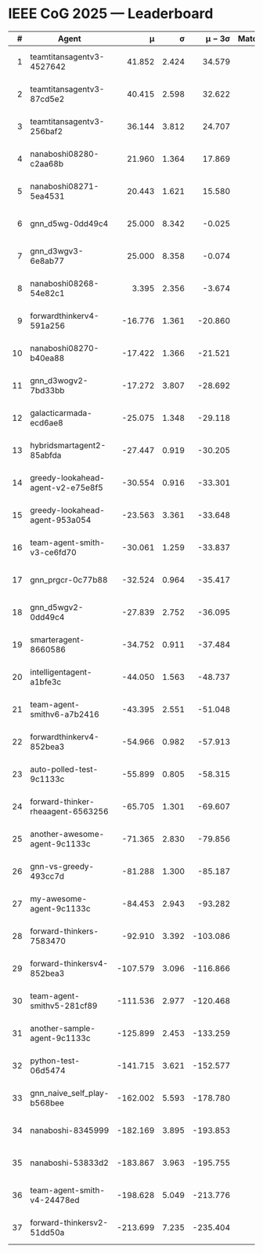 # IEEE CoG 2025 — Leaderboard

| # | Agent | μ | σ | μ − 3σ | Matches | Updated |
|---:|---|---:|---:|---:|---:|---|
| 1 | teamtitansagentv3-4527642 | 41.852 | 2.424 | 34.579 | 380 | 2025-08-28 15:06 |
| 2 | teamtitansagentv3-87cd5e2 | 40.415 | 2.598 | 32.622 | 420 | 2025-08-28 15:06 |
| 3 | teamtitansagentv3-256baf2 | 36.144 | 3.812 | 24.707 | 200 | 2025-08-28 15:06 |
| 4 | nanaboshi08280-c2aa68b | 21.960 | 1.364 | 17.869 | 420 | 2025-08-28 15:06 |
| 5 | nanaboshi08271-5ea4531 | 20.443 | 1.621 | 15.580 | 480 | 2025-08-28 15:06 |
| 6 | gnn_d5wg-0dd49c4 | 25.000 | 8.342 | -0.025 | 20 | 2025-08-28 15:06 |
| 7 | gnn_d3wgv3-6e8ab77 | 25.000 | 8.358 | -0.074 | 60 | 2025-08-28 15:06 |
| 8 | nanaboshi08268-54e82c1 | 3.395 | 2.356 | -3.674 | 360 | 2025-08-28 15:06 |
| 9 | forwardthinkerv4-591a256 | -16.776 | 1.361 | -20.860 | 294 | 2025-08-28 15:06 |
| 10 | nanaboshi08270-b40ea88 | -17.422 | 1.366 | -21.521 | 480 | 2025-08-28 15:06 |
| 11 | gnn_d3wogv2-7bd33bb | -17.272 | 3.807 | -28.692 | 28 | 2025-08-28 15:06 |
| 12 | galacticarmada-ecd6ae8 | -25.075 | 1.348 | -29.118 | 400 | 2025-08-28 15:06 |
| 13 | hybridsmartagent2-85abfda | -27.447 | 0.919 | -30.205 | 364 | 2025-08-28 15:06 |
| 14 | greedy-lookahead-agent-v2-e75e8f5 | -30.554 | 0.916 | -33.301 | 440 | 2025-08-28 15:06 |
| 15 | greedy-lookahead-agent-953a054 | -23.563 | 3.361 | -33.648 | 240 | 2025-08-28 15:06 |
| 16 | team-agent-smith-v3-ce6fd70 | -30.061 | 1.259 | -33.837 | 400 | 2025-08-28 15:06 |
| 17 | gnn_prgcr-0c77b88 | -32.524 | 0.964 | -35.417 | 240 | 2025-08-28 15:06 |
| 18 | gnn_d5wgv2-0dd49c4 | -27.839 | 2.752 | -36.095 | 20 | 2025-08-28 15:06 |
| 19 | smarteragent-8660586 | -34.752 | 0.911 | -37.484 | 440 | 2025-08-28 15:06 |
| 20 | intelligentagent-a1bfe3c | -44.050 | 1.563 | -48.737 | 285 | 2025-08-28 15:06 |
| 21 | team-agent-smithv6-a7b2416 | -43.395 | 2.551 | -51.048 | 380 | 2025-08-28 15:06 |
| 22 | forwardthinkerv4-852bea3 | -54.966 | 0.982 | -57.913 | 318 | 2025-08-28 15:06 |
| 23 | auto-polled-test-9c1133c | -55.899 | 0.805 | -58.315 | 420 | 2025-08-28 15:06 |
| 24 | forward-thinker-rheaagent-6563256 | -65.705 | 1.301 | -69.607 | 404 | 2025-08-28 15:06 |
| 25 | another-awesome-agent-9c1133c | -71.365 | 2.830 | -79.856 | 260 | 2025-08-28 15:06 |
| 26 | gnn-vs-greedy-493cc7d | -81.288 | 1.300 | -85.187 | 200 | 2025-08-28 15:06 |
| 27 | my-awesome-agent-9c1133c | -84.453 | 2.943 | -93.282 | 300 | 2025-08-28 15:06 |
| 28 | forward-thinkers-7583470 | -92.910 | 3.392 | -103.086 | 400 | 2025-08-28 15:06 |
| 29 | forward-thinkersv4-852bea3 | -107.579 | 3.096 | -116.866 | 229 | 2025-08-28 15:06 |
| 30 | team-agent-smithv5-281cf89 | -111.536 | 2.977 | -120.468 | 220 | 2025-08-28 15:06 |
| 31 | another-sample-agent-9c1133c | -125.899 | 2.453 | -133.259 | 420 | 2025-08-28 15:06 |
| 32 | python-test-06d5474 | -141.715 | 3.621 | -152.577 | 360 | 2025-08-28 15:06 |
| 33 | gnn_naive_self_play-b568bee | -162.002 | 5.593 | -178.780 | 220 | 2025-08-28 15:06 |
| 34 | nanaboshi-8345999 | -182.169 | 3.895 | -193.853 | 300 | 2025-08-28 15:06 |
| 35 | nanaboshi-53833d2 | -183.867 | 3.963 | -195.755 | 400 | 2025-08-28 15:06 |
| 36 | team-agent-smith-v4-24478ed | -198.628 | 5.049 | -213.776 | 340 | 2025-08-28 15:06 |
| 37 | forward-thinkersv2-51dd50a | -213.699 | 7.235 | -235.404 | 324 | 2025-08-28 15:06 |
